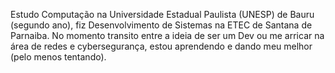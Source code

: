 Estudo Computação na Universidade Estadual Paulista (UNESP) de Bauru (segundo ano), fiz Desenvolvimento de Sistemas na ETEC de Santana de Parnaiba.
No momento transito entre a ideia de ser um Dev ou me arricar na área de redes e cybersegurança, estou aprendendo e dando meu melhor (pelo menos tentando).
